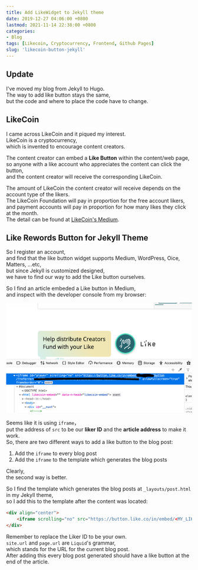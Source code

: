 ```yaml
---
title: Add LikeWidget to Jekyll theme
date: 2019-12-27 04:06:00 +0800
lastmod: 2021-11-14 22:38:00 +0800
categories:
- Blog
tags: [Likecoin, Cryptocurrency, Frontend, Github Pages]
slug: 'likecoin-button-jekyll'
---
```

## Update
I've moved my blog from Jekyll to Hugo.  
The way to add like button stays the same,  
but the code and where to place the code have to change.  

## LikeCoin
I came across LikeCoin and it piqued my interest.  
LikeCoin is a cryptocurrency,  
which is invented to encourage content creators.  

The content creator can embed a **Like Button** within the content/web page,  
so anyone with a like account who appreciates the content can click the button,  
and the content creator will receive the corresponding LikeCoin.  

The amount of LikeCoin the content creator will receive depends on the account type of the likers.  
The LikeCoin Foundation will pay in proportion for the free account likers,  
and payment accounts will pay in proportion for how many likes they click at the month.  
The detail can be found at [LikeCoin's Medium](https://medium.com/likecoin).  

<!--more-->
## Like Rewords Button for Jekyll Theme
So I register an account,  
and find that the like button widget supports Medium, WordPress, Oice, Matters, ...etc,  
but since Jekyll is customized designed,  
we have to find our way to add the Like button ourselves.  

So I find an article embeded a Like button in Medium,  
and inspect with the developer console from my browser:  

![like_btn_in_medium](/images/likebutton_for_github_pages/code_for_likecoin.png)

Seems like it is using ``iframe``，  
put the address of ``src`` to be our **liker ID** and the **article address** to make it work.  
So, there are two different ways to add a like button to the blog post:  
1. Add the ``iframe`` to every blog post
2. Add the ``iframe`` to the template which generates the blog posts

Clearly,  
the second way is better.  

So I find the template which generates the blog posts at ``_layouts/post.html`` in my Jekyll theme,  
so I add this to the template after the content was located:

```html
<div align="center">
    <iframe scrolling="no" src="https://button.like.co/in/embed/<MY_LIKER_ID>/button/?referrer={{ site.url }}{{ page.url }}" frameborder="0"></iframe>
</div>
```

Remember to replace the Liker ID to be your own.  
``site.url`` and ``page.url`` are ``Liquid``'s grammar,  
which stands for the URL for the current blog post.  
After adding this every blog post generated should have a like button at the end of the article.  
